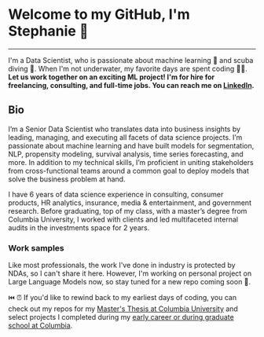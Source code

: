 # Welcome to my GitHub, I'm Stephanie 👋
---
I'm a Data Scientist, who is passionate about machine learning 🤖 and scuba diving 🤿.  When I'm not underwater, my favorite days are spent coding 👩‍💻.
<br>
<b>Let us work together on an exciting ML project!  I'm for hire for freelancing, consulting, and full-time jobs.  You can reach me on [LinkedIn](https://www.linkedin.com/in/stephanielangeland/).</b>

## Bio
I’m a Senior Data Scientist who translates data into business insights by leading, managing, and executing all facets of data science projects.  I’m passionate about machine learning and have built models for segmentation, NLP, propensity modeling, survival analysis, time series forecasting, and more.  In addition to my technical skills, I’m proficient in uniting stakeholders from cross-functional teams around a common goal to deploy models that solve the business problem at hand.  

I have 6 years of data science experience in consulting, consumer products, HR analytics, insurance, media & entertainment, and government research.  Before graduating, top of my class, with a master’s degree from Columbia University, I worked with clients and led multifaceted internal audits in the investments space for 2 years.

### Work samples
Like most professionals, the work I've done in industry is protected by NDAs, so I can't share it here.  However, I'm working on personal project on Large Language Models now, so stay tuned for a new repo coming soon 🚨.

⏮️ ⏰ If you'd like to rewind back to my earliest days of coding, you can check out my repos for my [Master's Thesis at Columbia University](https://github.com/Slangeland1/Investment_Advice_from_the_FOMC) and select projects I completed during my [early career or during graduate school at Columbia](https://github.com/Slangeland1/Projects).
